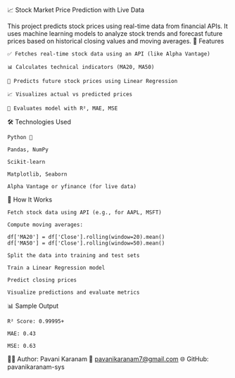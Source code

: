 📈 Stock Market Price Prediction with Live Data

This project predicts stock prices using real-time data from financial APIs. It uses machine learning models to analyze stock trends and forecast future prices based on historical closing values and moving averages.
🚀 Features

    ✅ Fetches real-time stock data using an API (like Alpha Vantage)

    📊 Calculates technical indicators (MA20, MA50)

    🤖 Predicts future stock prices using Linear Regression

    📈 Visualizes actual vs predicted prices

    🧠 Evaluates model with R², MAE, MSE

🛠️ Technologies Used

    Python 🐍

    Pandas, NumPy

    Scikit-learn

    Matplotlib, Seaborn

    Alpha Vantage or yfinance (for live data)


🧪 How It Works

    Fetch stock data using API (e.g., for AAPL, MSFT)

    Compute moving averages:

    df['MA20'] = df['Close'].rolling(window=20).mean()
    df['MA50'] = df['Close'].rolling(window=50).mean()

    Split the data into training and test sets

    Train a Linear Regression model

    Predict closing prices

    Visualize predictions and evaluate metrics

📊 Sample Output

    R² Score: 0.99995+

    MAE: 0.43

    MSE: 0.63



🧑‍💻 Author:
Pavani Karanam
📧 pavanikaranam7@gmail.com
🌐 GitHub: pavanikaranam-sys
